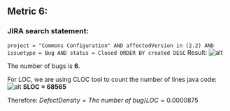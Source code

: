 ## Metric 6:

### JIRA search statement:
`project = "Commons Configuration" AND affectedVersion in (2.2) AND issuetype = Bug AND status = Closed ORDER BY created DESC`
Result:
![alt](https://i.imgur.com/dL1GDz0.png)

The number of bugs is **6**.

For LOC, we are using CLOC tool to count the number of lines java code:
![alt](https://i.imgur.com/93ralhp.png)
**SLOC = 68565**

Therefore:
$Defect Density = The\ number\ of \ bug / LOC = 0.0000875$